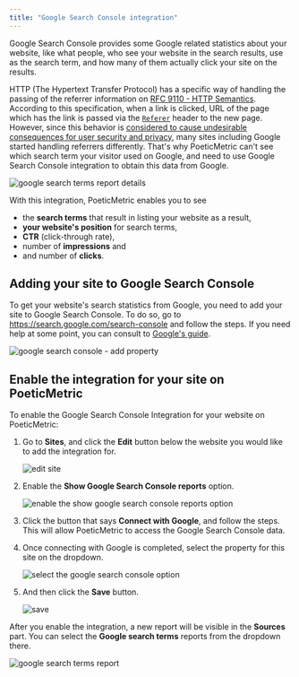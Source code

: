 ```yaml
---
title: "Google Search Console integration"
---
```


Google Search Console provides some Google related statistics about your website, like what people, who see your website in the search results, use as the search term, and how many of them actually click your site on the results.

HTTP (The Hypertext Transfer Protocol) has a specific way of handling the passing of the referrer information on [RFC 9110 - HTTP Semantics](https://httpwg.org/specs/rfc9110.html#field.referer). According to this specification, when a link is clicked, URL of the page which has the link is passed via the [`Referer`](https://developer.mozilla.org/en-US/docs/Web/HTTP/Headers/Referer) header to the new page. However, since this behavior is [considered to cause undesirable consequences for user security and privacy](https://developer.mozilla.org/en-US/docs/Web/Security/Referer_header:_privacy_and_security_concerns), many sites including Google started handling referrers differently. That's why PoeticMetric can't see which search term your visitor used on Google, and need to use Google Search Console integration to obtain this data from Google.

![google search terms report details](/docs-files/websites/google-search-console-integration/google-search-terms-report-details.png "Google search terms report details")

With this integration, PoeticMetric enables you to see

* the **search terms** that result in listing your website as a result,
* **your website's position** for search terms,
* **CTR** (click-through rate),
* number of **impressions** and
* and number of **clicks**.

## Adding your site to Google Search Console

To get your website's search statistics from Google, you need to add your site to Google Search Console. To do so, go to https://search.google.com/search-console and follow the steps. If you need help at some point, you can consult to [Google's guide](https://support.google.com/webmasters/answer/34592).

![google search console - add property](/docs-files/websites/google-search-console-integration/google-search-console-add-property.png "Google Search Console - Add property")

## Enable the integration for your site on PoeticMetric

To enable the Google Search Console Integration for your website on PoeticMetric:

1. Go to **Sites**, and click the **Edit** button below the website you would like to add the integration for.

   ![edit site](/docs-files/websites/google-search-console-integration/edit-site.png "Edit site")

2. Enable the **Show Google Search Console reports** option.

   ![enable the show google search console reports option](/docs-files/websites/google-search-console-integration/show-google-search-console-reports.png "Enable the Show Google Search Console reports option.")

3. Click the button that says **Connect with Google**, and follow the steps. This will allow PoeticMetric to access the Google Search Console data.

4. Once connecting with Google is completed, select the property for this site on the dropdown.

   ![select the google search console option](/docs-files/websites/google-search-console-integration/select-the-google-search-console-option.png "Select the Google Search Console option")

5. And then click the **Save** button.

   ![save](/docs-files/websites/google-search-console-integration/save.png "Save")

After you enable the integration, a new report will be visible in the **Sources** part. You can select the **Google search terms** reports from the dropdown there.

![google search terms report](/docs-files/websites/google-search-console-integration/google-search-terms-report.png "Google search terms report")

